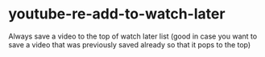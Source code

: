 # youtube-re-add-to-watch-later
Always save a video to the top of watch later list (good in case you want to save a video that was previously saved already so that it pops to the top)
